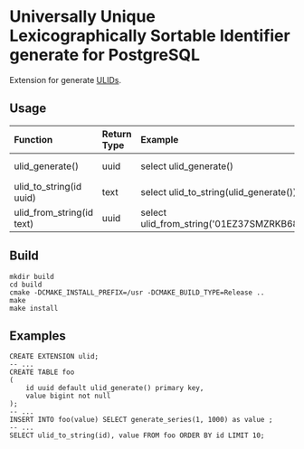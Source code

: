 # Universally Unique Lexicographically Sortable Identifier generate for PostgreSQL

Extension for generate [ULIDs](https://github.com/ulid/spec).

## Usage

| Function                         | Return Type | Example                                | Result                               |
|:---------------------------------|:------------|:---------------------------------------|:-------------------------------------|
| ulid_generate()                  | uuid        | select ulid_generate()                 | 0177a26f-6db1-11bf-54e2-e0f29ca6fc72 |
| ulid_to_string(id uuid)          | text        | select ulid_to_string(ulid_generate()) | 01EZ37SMZRKB68B5CPZZ56MBQQ           |
| ulid_from_string(id text)        | uuid        | select ulid_from_string('01EZ37SMZRKB68B5CPZZ56MBQQ') | 0177c67c-d3f8-9acc-8595-96ffca6a2ef7 |

## Build

    mkdir build
    cd build
    cmake -DCMAKE_INSTALL_PREFIX=/usr -DCMAKE_BUILD_TYPE=Release ..
    make
    make install

## Examples

```postgresql
CREATE EXTENSION ulid;
-- ...
CREATE TABLE foo
(
    id uuid default ulid_generate() primary key,
    value bigint not null
);
-- ...
INSERT INTO foo(value) SELECT generate_series(1, 1000) as value ;
-- ...
SELECT ulid_to_string(id), value FROM foo ORDER BY id LIMIT 10;
```
